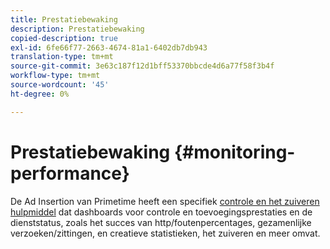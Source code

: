 ```yaml
---
title: Prestatiebewaking
description: Prestatiebewaking
copied-description: true
exl-id: 6fe66f77-2663-4674-81a1-6402db7db943
translation-type: tm+mt
source-git-commit: 3e63c187f12d1bff53370bbcde4d6a77f58f3b4f
workflow-type: tm+mt
source-wordcount: '45'
ht-degree: 0%

---
```


# Prestatiebewaking {#monitoring-performance}

De Ad Insertion van Primetime heeft een specifiek [controle en het zuiveren hulpmiddel](https://ssai.console.primetime.adobe.com/) dat dashboards voor controle en toevoegingsprestaties en de dienststatus, zoals het succes van http/foutenpercentages, gezamenlijke verzoeken/zittingen, en creatieve statistieken, het zuiveren en meer omvat.
